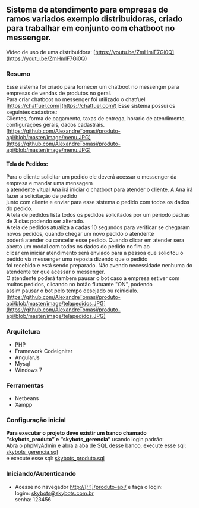 ## Sistema de atendimento para empresas de ramos variados exemplo distribuidoras, criado para trabalhar em conjunto com chatboot no messenger.
Video de uso de uma distribuidora: [https://youtu.be/ZmHmlF7Gi0Q](https://youtu.be/ZmHmlF7Gi0Q)  
### Resumo
Esse sistema foi criado para fornecer um chatboot no messenger para empresas de vendas de produtos no geral.  
Para criar chatboot no messenger foi utilizado o chatfuel [https://chatfuel.com/](https://chatfuel.com/)
Esse sistema possui os seguintes cadastros:  
Clientes, forma de pagamento, taxas de entrega, horario de atendimento, configurações gerais, dados cadastrais.  
[https://github.com/AlexandreTomasi/produto-api/blob/master/image/menu.JPG](https://github.com/AlexandreTomasi/produto-api/blob/master/image/menu.JPG)  
#### Tela de Pedidos:
Para o cliente solicitar um pedido ele deverá acessar o messenger da empresa e mandar uma mensagem  
a atendente vitual Ana irá iniciar o chatboot para atender o cliente. A Ana irá fazer a solicitação de pedido  
junto com cliente e enviar para esse sistema o pedido com todos os dados do pedido.  
A tela de pedidos lista todos os pedidos solicitados por um periodo padrao de 3 dias podendo ser alterado.  
A tela de pedidos atualiza a cadas 10 segundos para verificar se chegaram novos pedidos, quando chegar um novo pedido o atendente  
poderá atender ou cancelar esse pedido. Quando clicar em atender sera aberto um modal com todos os dados do pedido no fim ao  
clicar em iniciar atendimento será enviado para a pessoa que solicitou o pedido via messenger uma reposta dizendo que o pedido  
foi recebido e está sendo preparado. Não avendo necessidade nenhuma do atendente ter que acessar o messenger.  
O atendente poderá tambem pausar o bot caso a empresa estiver com muitos pedidos, clicando no botão flutuante "ON", podendo  
assim pausar o bot pelo tempo desejado ou reinicialo.  
[https://github.com/AlexandreTomasi/produto-api/blob/master/image/telapedidos.JPG](https://github.com/AlexandreTomasi/produto-api/blob/master/image/telapedidos.JPG)


### Arquitetura
- PHP 
- Framework Codeigniter
- AngularJs
- Mysql 
- Windows 7

### Ferramentas
- Netbeans
- Xampp

### Configuração inicial
**Para executar o projeto deve existir um banco chamado “skybots_produto” e “skybots_gerencia”** usando login padrão:  
Abra o phpMyAdmin e abra a aba de SQL desse banco, execute esse sql: [skybots_gerencia.sql](https://github.com/AlexandreTomasi/produto-api/blob/master/skybots_gerencia.sql)  
e execute esse sql: [skybots_produto.sql](https://github.com/AlexandreTomasi/produto-api/blob/master/skybots_produto.sql)  

### Iniciando/Autenticando
- Acesse no navegador [http://[::1]/produto-api/](http://[::1]/produto-api/) e faça o login:  
logim: skybots@skybots.com.br  
senha: 123456  





